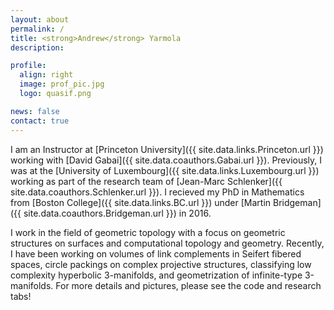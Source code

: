 ```yaml
---
layout: about
permalink: /
title: <strong>Andrew</strong> Yarmola
description:

profile:
  align: right
  image: prof_pic.jpg
  logo: quasif.png

news: false
contact: true
---
```


I am an Instructor at [Princeton University]({{ site.data.links.Princeton.url }}) working with [David Gabai]({{ site.data.coauthors.Gabai.url }}). Previously, I was at the [University of Luxembourg]({{ site.data.links.Luxembourg.url }}) working as part of the research team of [Jean-Marc Schlenker]({{ site.data.coauthors.Schlenker.url }}). I recieved my PhD in Mathematics from [Boston College]({{ site.data.links.BC.url }}) under [Martin Bridgeman]({{ site.data.coauthors.Bridgeman.url }}) in 2016. 

I work in the field of geometric topology with a focus on geometric structures on surfaces and computational topology and geometry. Recently, I have been working on volumes of link complements in Seifert fibered spaces, circle packings on complex projective structures, classifying low complexity hyperbolic 3-manifolds, and geometrization of infinite-type 3-manifolds. For more details and pictures, please see the code and research tabs!
